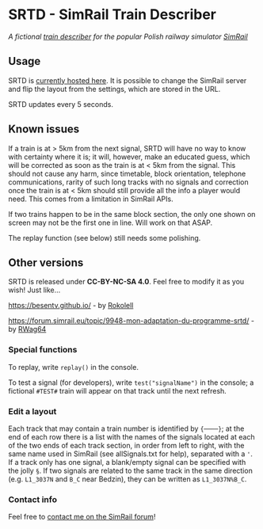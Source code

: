 # SRTD - SimRail Train Describer
_A fictional [train describer](https://wikirail.it/en/glossario/train-describer-2/) for the popular Polish railway simulator [SimRail](https://simrail.eu/en/)_

## Usage
SRTD is [currently hosted here](https://tplmilano.altervista.org/E/SRTD/index.html).
It is possible to change the SimRail server and flip the layout from the settings, which are stored in the URL.

SRTD updates every 5 seconds.

## Known issues

If a train is at > 5km from the next signal, SRTD will have no way to know with certainty where it is; it will,
however, make an educated guess, which will be corrected as soon as the train is at < 5km from the signal.
This should not cause any harm, since timetable, block orientation, telephone communications, rarity of such
long tracks with no signals and correction once the train is at < 5km should still provide all the info a player
would need. This comes from a limitation in SimRail APIs.

If two trains happen to be in the same block section, the only one shown on screen may not be the first one in line.
Will work on that ASAP.

The replay function (see below) still needs some polishing.

## Other versions
SRTD is released under __CC-BY-NC-SA 4.0__. Feel free to modify it as you wish! Just like...

https://besentv.github.io/ - by [Rokolell](https://forum.simrail.eu/profile/9783-rokolell/)

https://forum.simrail.eu/topic/9948-mon-adaptation-du-programme-srtd/ - by [RWag64](https://forum.simrail.eu/profile/1871-rwag64/)


### Special functions
To replay, write `replay()` in the console.

To test a signal (for developers), write `test("signalName")` in the console; a fictional `#TEST#` train will appear on that
track until the next refresh.

### Edit a layout
Each track that may contain a train number is identified by `{────}`; at the end of each row there is a list
with the names of the signals located at each of the two ends of each track section, in order from left to right,
with the same name used in SimRail (see allSignals.txt for help), separated with a `'`.
If a track only has one signal, a blank/empty signal can be specified with the jolly `§`.
If two signals are related to the same track in the same direction (e.g. `L1_3037N` and `B_C` near Bedzin),
they can be written as `L1_3037N%B_C`.

### Contact info
Feel free to [contact me on the SimRail forum](https://forum.simrail.eu/profile/3395-angelo/)!
